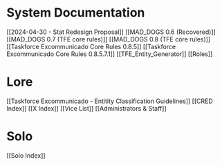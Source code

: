 # System Documentation
[[2024-04-30 - Stat Redesign Proposal]]
[[MAD_DOGS 0.6 (Recovered)]]
[[MAD_DOGS 0.7 (TFE core rules)]]
[[MAD_DOGS 0.8 (TFE core rules)]]
[[Taskforce Excommunicado Core Rules 0.8.5]]
[[Taskforce Excommunicado Core Rules 0.8.5.7.1]]
[[TFE_Entity_Generator]]
[[Roles]]
# Lore
[[Taskforce Excommunicado - Entitity Classification Guidelines]]
[[CRED Index]]
[[X Index]]
[[Vice List]]
[[Administrators & Staff]]
# Solo
[[Solo Index]]